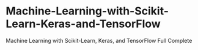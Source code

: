 # Machine-Learning-with-Scikit-Learn-Keras-and-TensorFlow
Machine Learning with Scikit-Learn, Keras, and TensorFlow Full Complete 
